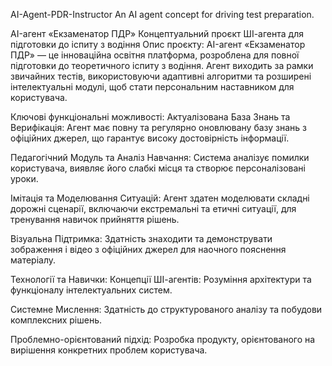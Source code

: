 AI-Agent-PDR-Instructor
An AI agent concept for driving test preparation.

AI-агент «Екзаменатор ПДР»
Концептуальний проєкт ШІ-агента для підготовки до іспиту з водіння
Опис проєкту:
AI-агент «Екзаменатор ПДР» — це інноваційна освітня платформа, розроблена для повної підготовки до теоретичного іспиту з водіння. Агент виходить за рамки звичайних тестів, використовуючи адаптивні алгоритми та розширені інтелектуальні модулі, щоб стати персональним наставником для користувача.

Ключові функціональні можливості:
Актуалізована База Знань та Верифікація: Агент має повну та регулярно оновлювану базу знань з офіційних джерел, що гарантує високу достовірність інформації.

Педагогічний Модуль та Аналіз Навчання: Система аналізує помилки користувача, виявляє його слабкі місця та створює персоналізовані уроки.

Імітація та Моделювання Ситуацій: Агент здатен моделювати складні дорожні сценарії, включаючи екстремальні та етичні ситуації, для тренування навичок прийняття рішень.

Візуальна Підтримка: Здатність знаходити та демонструвати зображення і відео з офіційних джерел для наочного пояснення матеріалу.

Технології та Навички:
Концепції ШІ-агентів: Розуміння архітектури та функціоналу інтелектуальних систем.

Системне Мислення: Здатність до структурованого аналізу та побудови комплексних рішень.

Проблемно-орієнтований підхід: Розробка продукту, орієнтованого на вирішення конкретних проблем користувача.

